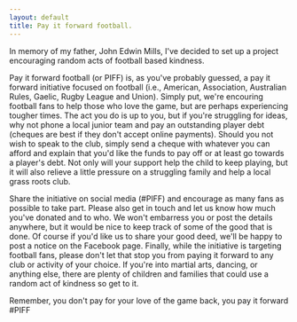 ```yaml
---
layout: default
title: Pay it forward football.
---
```

<p class="intro"><span class="dropcap">I</span>n memory of my father, John Edwin Mills, I've decided to set up a project encouraging random acts of football based kindness.</p> 

Pay it forward football (or PIFF) is, as you've probably guessed, a pay it forward initiative focused on football (i.e., American, Association, Australian Rules, Gaelic, Rugby League and Union). Simply put, we're encouring football fans to help those who love the game, but are perhaps experiencing tougher times. The act you do is up to you, but if you're struggling for ideas, why not phone a local junior team and pay an outstanding player debt (cheques are best if they don't accept online payments). Should you not wish to speak to the club, simply send a cheque with whatever you can afford and explain that you'd like the funds to pay off or at least go towards a player's debt. Not only will your support help the child to keep playing, but it will also relieve a little pressure on a struggling family and help a local grass roots club. 

Share the initiative on social media (#PIFF) and encourage as many fans as possible to take part. Please also get in touch and let us know how much you've donated and to who. We won't embarress you or post the details anywhere, but it would be nice to keep track of some of the good that is done. Of course if you'd like us to share your good deed, we'll be happy to post a notice on the Facebook page. Finally, while the initiative is targeting football fans, please don't let that stop you from paying it forward to any club or activity of your choice. If you're into martial arts, dancing, or anything else, there are plenty of children and families that could use a random act of kindness so get to it.

Remember, you don't pay for your love of the game back, you pay it forward #PIFF


